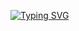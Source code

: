 [![Typing SVG](https://readme-typing-svg.herokuapp.com?font=Classic+Console+Neue&duration=7000&pause=500&color=13F700&center=true&multiline=true&width=1024&height=100&lines=Wake+up+Neo.;Welcome+to+my+profile+(%EF%BD%A1%E2%97%95%E2%80%BF%E2%97%95%EF%BD%A1)++)](https://git.io/typing-svg)
